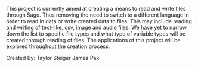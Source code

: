 This project is currently aimed at creating a means to read and write files through Sage. Thus removing the need
to switch to a different language in order to read in data or write created data to files. This may include reading
and writing of text-like, csv, image and audio files. We have yet to narrow down the list to specific file types and what
type of variable types will be created through reading of files. The applications of this project will be explored
throughout the creation process.

Created By:
Taylor Steiger
James Pak
